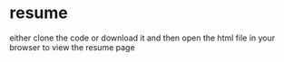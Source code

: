 # resume
either clone the code or download it 
and then open the html file in your browser to view the resume page
